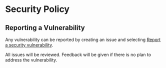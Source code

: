 # Security Policy

## Reporting a Vulnerability

Any vulnerability can be reported by creating an issue and selecting [Report a security vulnerability](https://github.com/eslutz/eslutz.github.io/security/advisories/new).

All issues will be reviewed.  Feedback will be given if there is no plan to address the vulnerability.
